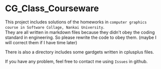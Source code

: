 # CG_Class_Courseware

This project includes solutions of the homeworks in `computer graphics course in Software Collage, Nankai University`.<br>
They are all written in markdown files because they didn't obey the coding standard in engineering. So please rewrite the code to obey them. (maybe I will correct them if I have time later) <br>

There is also a directory includes some gardgets written in cplusplus files.<br>

If you have any problem, feel free to contact me using `Issues` in github.<br>
